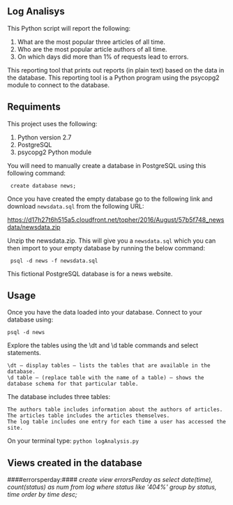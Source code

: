 ## Log Analisys
This Python script will report the following:

1. What are the most popular three articles of all time.
2. Who are the most popular article authors of all time.
3. On which days did more than 1% of requests lead to errors.

This reporting tool that prints out reports (in plain text) based on the data in the database. This reporting tool is a Python program using the psycopg2 module to connect to the database.

## Requiments
This project uses the following:

1. Python version 2.7
2. PostgreSQL
3. psycopg2 Python module

You will need to manually create a database in PostgreSQL using this following command:

   ` create database news;`

Once you have created the empty database go to the following link and download `newsdata.sql` from the following URL:

https://d17h27t6h515a5.cloudfront.net/topher/2016/August/57b5f748_newsdata/newsdata.zip

Unzip the newsdata.zip. This will give you a `newsdata.sql` which you can then import to your empty database by running the below command:

   ` psql -d news -f newsdata.sql`

This fictional PostgreSQL database is for a news website.


## Usage
Once you have the data loaded into your database. Connect to your database using:

    psql -d news 

Explore the tables using the \dt and \d table commands and select statements.


    \dt — display tables — lists the tables that are available in the database.
    \d table — (replace table with the name of a table) — shows the database schema for that particular table.
 

The database includes three tables:

    The authors table includes information about the authors of articles.
    The articles table includes the articles themselves.
    The log table includes one entry for each time a user has accessed the site.


On your terminal type: `python logAnalysis.py`


## Views created in the database

####errorsperday:####
*create view errorsPerday as select date(time), count(status) as num from log where status like '404%' group by status, time order by time desc;*



